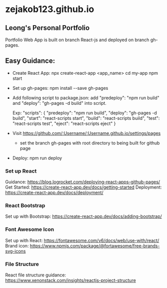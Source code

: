 # zejakob123.github.io
## Leong's Personal Portfolio

Portfolio Web App is built on branch React-js and deployed on branch gh-pages.

## Easy Guidance:
- Create React App: 
npx create-react-app <app_name>
cd my-app
npm start
- Set up gh-pages: npm install --save gh-pages
- Add following script to package.json: add "predeploy": "npm run build" and "deploy": "gh-pages -d build" into script.

    Exp: 
        "scripts": {
            "predeploy": "npm run build",
            "deploy": "gh-pages -d build",
            "start": "react-scripts start",
            "build": "react-scripts build",
            "test": "react-scripts test",
            "eject": "react-scripts eject"
        }

- Visit https://github.com/:Username/:Username.github.io/settings/pages
    - set the branch gh-pages with root directory to being built for github page
- Deploy: npm run deploy

### Set up React
Guidance: https://blog.logrocket.com/deploying-react-apps-github-pages/
Get Started: https://create-react-app.dev/docs/getting-started
Deployment: https://create-react-app.dev/docs/deployment/

### React Bootstrap
Set up with Bootstrap: https://create-react-app.dev/docs/adding-bootstrap/

### Font Awesome Icon
Set up with React: https://fontawesome.com/v6/docs/web/use-with/react/
Brand icon: https://www.npmjs.com/package/@fortawesome/free-brands-svg-icons

### File Structure
React file structure guidance: https://www.xenonstack.com/insights/reactjs-project-structure

